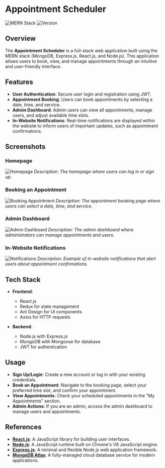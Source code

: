 # Appointment Scheduler

![MERN Stack](https://img.shields.io/badge/MERN-Stack-green)
![Version](https://img.shields.io/badge/version-1.0.0-orange)

## Overview

The **Appointment Scheduler** is a full-stack web application built using the MERN stack (MongoDB, Express.js, React.js, and Node.js). This application allows users to book, view, and manage appointments through an intuitive and user-friendly interface.

## Features

- **User Authentication**: Secure user login and registration using JWT.
- **Appointment Booking**: Users can book appointments by selecting a date, time, and service.
- **Admin Dashboard**: Admin users can view all appointments, manage users, and adjust available time slots.
- **In-Website Notifications**: Real-time notifications are displayed within the website to inform users of important updates, such as appointment confirmations.

## Screenshots

### Homepage
![Homepage](path/to/your/screenshot1.png)
*Description: The homepage where users can log in or sign up.*

### Booking an Appointment
![Booking Appointment](path/to/your/screenshot2.png)
*Description: The appointment booking page where users can select a date, time, and service.*

### Admin Dashboard
![Admin Dashboard](path/to/your/screenshot3.png)
*Description: The admin dashboard where administrators can manage appointments and users.*

### In-Website Notifications
![Notifications](path/to/your/screenshot4.png)
*Description: Example of in-website notifications that alert users about appointment confirmations.*

## Tech Stack

- **Frontend**: 
  - React.js
  - Redux for state management
  - Ant Design for UI components
  - Axios for HTTP requests

- **Backend**: 
  - Node.js with Express.js
  - MongoDB with Mongoose for database
  - JWT for authentication

## Usage

- **Sign Up/Login**: Create a new account or log in with your existing credentials.
- **Book an Appointment**: Navigate to the booking page, select your preferred time slot, and confirm your appointment.
- **View Appointments**: Check your scheduled appointments in the "My Appointments" section.
- **Admin Actions**: If you are an admin, access the admin dashboard to manage users and appointments.

## References

- **[React.js](https://reactjs.org/)**: A JavaScript library for building user interfaces.
- **[Node.js](https://nodejs.org/)**: A JavaScript runtime built on Chrome's V8 JavaScript engine.
- **[Express.js](https://expressjs.com/)**: A minimal and flexible Node.js web application framework.
- **[MongoDB Atlas](https://www.mongodb.com/cloud/atlas)**: A fully-managed cloud database service for modern applications.

